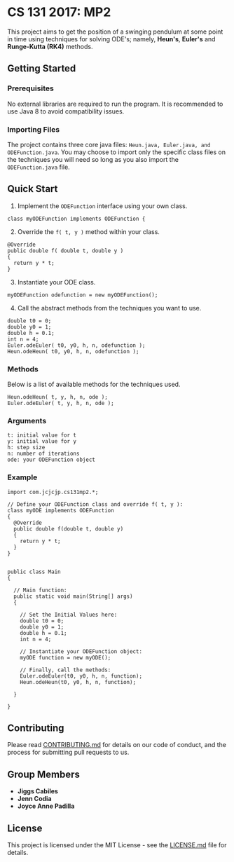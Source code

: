 # CS 131 2017: MP2

This project aims to get the position of a swinging pendulum at some point in time using techniques for solving ODE's; namely, **Heun's**, **Euler's** and **Runge-Kutta (RK4)** methods.


## Getting Started

### Prerequisites

No external libraries are required to run the program. It is recommended to use Java 8 to avoid compatibility issues.

### Importing Files

The project contains three core java files: `Heun.java, Euler.java, and ODEFunction.java`. You may choose to import only the specific class files on the techniques you will need so long as you also import the `ODEFunction.java` file. 

## Quick Start

1. Implement the `ODEFunction` interface using your own class.

```
class myODEFunction implements ODEFunction {
```

2. Override the `f( t, y )` method within your class.

```
@Override
public double f( double t, double y )
{
  return y * t;
}
```

3. Instantiate your ODE class.

```
myODEFunction odefunction = new myODEFunction(); 
```

4. Call the abstract methods from the techniques you want to use.

```
double t0 = 0; 
double y0 = 1; 
double h = 0.1; 
int n = 4;
Euler.odeEuler( t0, y0, h, n, odefunction );
Heun.odeHeun( t0, y0, h, n, odefunction );
```

### Methods

Below is a list of available methods for the techniques used.

```
Heun.odeHeun( t, y, h, n, ode );
Euler.odeEuler( t, y, h, n, ode );
```

### Arguments
```
t: initial value for t
y: initial value for y
h: step size
n: number of iterations
ode: your ODEFunction object
```

### Example
```
import com.jcjcjp.cs131mp2.*;

// Define your ODEFunction class and override f( t, y ):
class myODE implements ODEFunction
{
  @Override
  public double f(double t, double y) 
  {
    return y * t;
  }
}
 
 
public class Main
{
  
  // Main function:
  public static void main(String[] args)
  {
 
    // Set the Initial Values here:
    double t0 = 0;
    double y0 = 1;
    double h = 0.1;
    int n = 4;
    
    // Instantiate your ODEFunction object:
    myODE function = new myODE();
    
    // Finally, call the methods:
    Euler.odeEuler(t0, y0, h, n, function);
    Heun.odeHeun(t0, y0, h, n, function);
    
  }
 
}
```

## Contributing

Please read [CONTRIBUTING.md](https://gist.github.com/PurpleBooth/b24679402957c63ec426) for details on our code of conduct, and the process for submitting pull requests to us.

## Group Members

* **Jiggs Cabiles**
* **Jenn Codia**
* **Joyce Anne Padilla**


## License

This project is licensed under the MIT License - see the [LICENSE.md](LICENSE.md) file for details.

